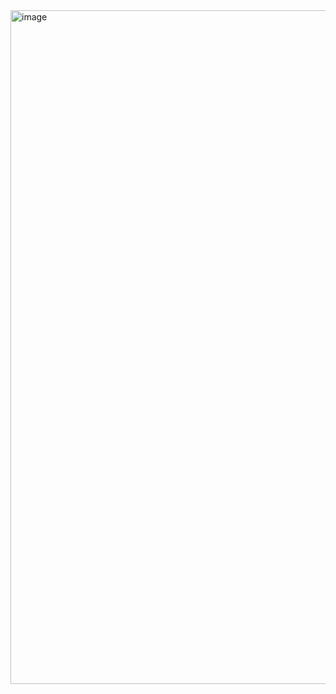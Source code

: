 <img width="1916" height="1078" alt="image" src="https://github.com/user-attachments/assets/9c3132e1-ff91-499b-b094-8486ff4b3840" />
